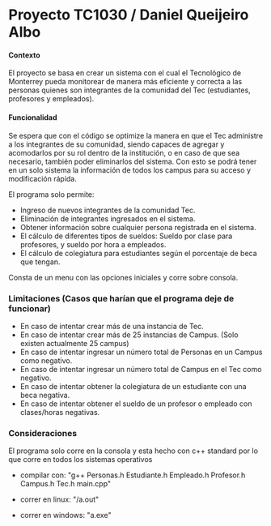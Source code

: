 # Proyecto TC1030 / Daniel Queijeiro Albo

#### Contexto
El proyecto se basa en crear un sistema con el cual el Tecnológico de Monterrey pueda monitorear de manera más eficiente y correcta a las personas quienes son integrantes de la comunidad del Tec (estudiantes, profesores y empleados).

#### Funcionalidad
Se espera que con el código se optimize la manera en que el Tec administre a los integrantes de su comunidad, siendo capaces de agregar y acomodarlos por su rol dentro de la institución, o en caso de que sea necesario, también poder eliminarlos del sistema. Con esto se podrá tener en un solo sistema la información de todos los campus para su acceso y modificación rápida.

El programa solo permite:
- Ingreso de nuevos integrantes de la comunidad Tec.
- Eliminación de integrantes ingresados en el sistema.
- Obtener información sobre cualquier persona registrada en el sistema. 
- El cálculo de diferentes tipos de sueldos: Sueldo por clase para profesores, y sueldo por hora a empleados.
- El cálculo de colegiatura para estudiantes según el porcentaje de beca que tengan.

Consta de un menu con las opciones iniciales y corre sobre consola.

### Limitaciones (Casos que harían que el programa deje de funcionar)
- En caso de intentar crear más de una instancia de Tec.
- En caso de intentar crear más de 25 instancias de Campus. (Solo existen actualmente 25 campus)
- En caso de intentar ingresar un número total de Personas en un Campus como negativo.
- En caso de intentar ingresar un número total de Campus en el Tec como negativo.
- En caso de intentar obtener la colegiatura de un estudiante con una beca negativa.
- En caso de intentar obtener el sueldo de un profesor o empleado con clases/horas negativas.

### Consideraciones
El programa solo corre en la consola y esta hecho con c++ standard por lo que corre en todos los sistemas operativos

- compilar con: "g++ Personas.h Estudiante.h Empleado.h Profesor.h Campus.h Tec.h main.cpp"

- correr en linux: "/a.out"

- correr en windows: "a.exe"
